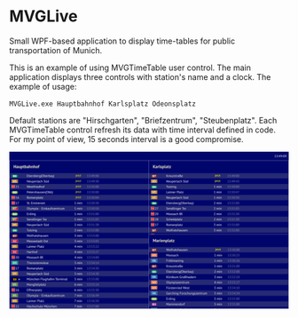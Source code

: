 # MVGLive
Small WPF-based application to display time-tables for public transportation of Munich.

This is an example of using MVGTimeTable user control. 
The main application displays three controls with station's name and a clock. 
The example of usage:

    MVGLive.exe Hauptbahnhof Karlsplatz Odeonsplatz

Default stations are "Hirschgarten", "Briefzentrum", "Steubenplatz".
Each MVGTimeTable control refresh its data with time interval defined in code. For my point of view, 15 seconds interval is a good compromise.

![Screenshot v.1.0.0](https://raw.githubusercontent.com/serhuey/MVGLive/master/ScreenShotV1.0.png)
